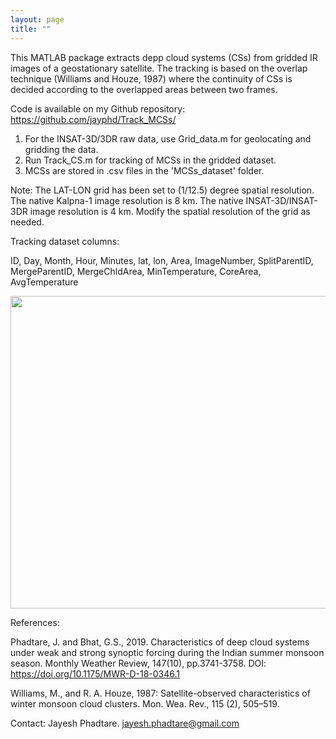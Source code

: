 ```yaml
---
layout: page
title: ""
---
```

This MATLAB package extracts depp cloud systems (CSs) from gridded IR images of a geostationary satellite. The tracking is based on the overlap technique (Williams and Houze, 1987) where the continuity of CSs is decided according to the overlapped areas between two frames. 

Code is available on my Github repository: <br> 
<a href="https://github.com/jayphd/Track_MCSs/"> https://github.com/jayphd/Track_MCSs/ </a>

1. For the INSAT-3D/3DR raw data, use Grid_data.m for geolocating and gridding the data.
2. Run Track_CS.m for tracking of MCSs in the gridded dataset.
3. MCSs are stored in .csv files in the 'MCSs_dataset' folder.

Note: The LAT-LON grid has been set to (1/12.5) degree spatial resolution. The native Kalpna-1 image resolution is 8 km. The native INSAT-3D/INSAT-3DR image resolution is 4 km. Modify the spatial resolution of the grid as needed.

Tracking dataset columns:

ID, Day, Month, Hour, Minutes, lat, lon, Area, ImageNumber, SplitParentID, MergeParentID, MergeChldArea, MinTemperature, CoreArea, AvgTemperature

<p align="center">
<img src="/assets/Tracking.gif" width="850" height="500">	
</p>



References: <br>

Phadtare, J. and Bhat, G.S., 2019. Characteristics of deep cloud systems under weak and strong synoptic forcing during the Indian summer monsoon season. Monthly Weather Review, 147(10), pp.3741-3758. DOI: https://doi.org/10.1175/MWR-D-18-0346.1 <br>

Williams, M., and R. A. Houze, 1987: Satellite-observed characteristics of winter monsoon cloud clusters. Mon. Wea. Rev., 115 (2), 505–519. <br>

Contact: Jayesh Phadtare. jayesh.phadtare@gmail.com
